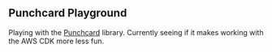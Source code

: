 ## Punchcard Playground

Playing with the [Punchcard][pc] library.
Currently seeing if it makes working with the AWS CDK more less fun.

[pc]: https://github.com/punchcard/punchcard
